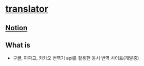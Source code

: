 # [translator](https://jjuny-translator.herokuapp.com/)
## [Notion](https://www.notion.so/da94d6eee4484ea587390886dac9b28d)

## What is

- 구글, 파파고, 카카오 번역기 api를 활용한 동시 번역 사이트(개발중)
